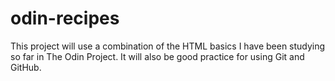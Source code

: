 # odin-recipes

This project will use a combination of the HTML basics I have been studying so far in The Odin Project. It will also be good practice for using Git and GitHub.